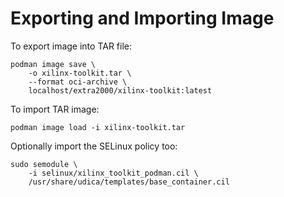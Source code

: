 # Exporting and Importing Image

To export image into TAR file:
```
podman image save \
    -o xilinx-toolkit.tar \
    --format oci-archive \
    localhost/extra2000/xilinx-toolkit:latest
```

To import TAR image:
```
podman image load -i xilinx-toolkit.tar
```

Optionally import the SELinux policy too:
```
sudo semodule \
    -i selinux/xilinx_toolkit_podman.cil \
    /usr/share/udica/templates/base_container.cil
```
